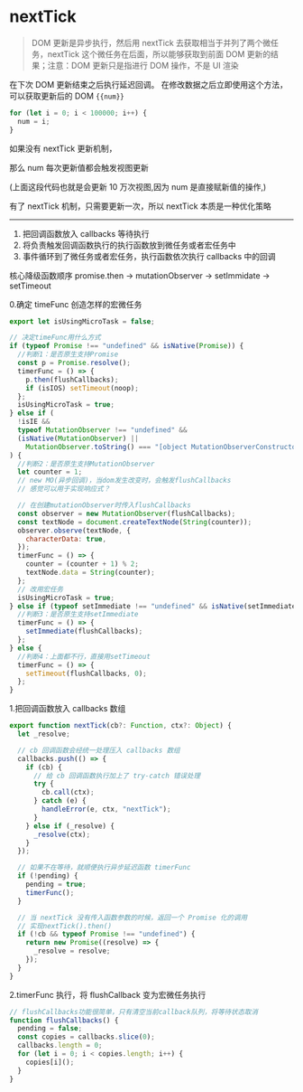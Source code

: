# nextTick

> DOM 更新是异步执行，然后用 nextTick 去获取相当于并列了两个微任务，nextTick 这个微任务在后面，所以能够获取到前面 DOM 更新的结
> 果；注意：DOM 更新只是指进行 DOM 操作，不是 UI 渲染

在下次 DOM 更新结束之后执行延迟回调。
在修改数据之后立即使用这个方法，可以获取更新后的 DOM
`{{num}}`

```js
for (let i = 0; i < 100000; i++) {
  num = i;
}
```

如果没有 nextTick 更新机制，

那么 num 每次更新值都会触发视图更新

(上面这段代码也就是会更新 10 万次视图,因为 num 是直接赋新值的操作,)

有了 nextTick 机制，只需要更新一次，所以 nextTick 本质是一种优化策略

---

1. 把回调函数放入 callbacks 等待执行
2. 将负责触发回调函数执行的执行函数放到微任务或者宏任务中
3. 事件循环到了微任务或者宏任务，执行函数依次执行 callbacks 中的回调

核心降级函数顺序 promise.then -> mutationObserver -> setImmidate -> setTimeout

0.确定 timeFunc 创造怎样的宏微任务

```js
export let isUsingMicroTask = false;

// 决定timeFunc用什么方式
if (typeof Promise !== "undefined" && isNative(Promise)) {
  //判断1：是否原生支持Promise
  const p = Promise.resolve();
  timerFunc = () => {
    p.then(flushCallbacks);
    if (isIOS) setTimeout(noop);
  };
  isUsingMicroTask = true;
} else if (
  !isIE &&
  typeof MutationObserver !== "undefined" &&
  (isNative(MutationObserver) ||
    MutationObserver.toString() === "[object MutationObserverConstructor]")
) {
  //判断2：是否原生支持MutationObserver
  let counter = 1;
  // new MO(异步回调)，当dom发生改变时，会触发flushCallbacks
  // 感觉可以用于实现响应式？

  // 在创建mutationObserver时传入flushCallbacks
  const observer = new MutationObserver(flushCallbacks);
  const textNode = document.createTextNode(String(counter));
  observer.observe(textNode, {
    characterData: true,
  });
  timerFunc = () => {
    counter = (counter + 1) % 2;
    textNode.data = String(counter);
  };
  // 改用宏任务
  isUsingMicroTask = true;
} else if (typeof setImmediate !== "undefined" && isNative(setImmediate)) {
  //判断3：是否原生支持setImmediate
  timerFunc = () => {
    setImmediate(flushCallbacks);
  };
} else {
  //判断4：上面都不行，直接用setTimeout
  timerFunc = () => {
    setTimeout(flushCallbacks, 0);
  };
}
```

1.把回调函数放入 callbacks 数组

```js
export function nextTick(cb?: Function, ctx?: Object) {
  let _resolve;

  // cb 回调函数会经统一处理压入 callbacks 数组
  callbacks.push(() => {
    if (cb) {
      // 给 cb 回调函数执行加上了 try-catch 错误处理
      try {
        cb.call(ctx);
      } catch (e) {
        handleError(e, ctx, "nextTick");
      }
    } else if (_resolve) {
      _resolve(ctx);
    }
  });

  // 如果不在等待，就顺便执行异步延迟函数 timerFunc
  if (!pending) {
    pending = true;
    timerFunc();
  }

  // 当 nextTick 没有传入函数参数的时候，返回一个 Promise 化的调用
  // 实现nextTick().then()
  if (!cb && typeof Promise !== "undefined") {
    return new Promise((resolve) => {
      _resolve = resolve;
    });
  }
}
```

2.timerFunc 执行，将 flushCallback 变为宏微任务执行

```js
// flushCallbacks功能很简单，只有清空当前callback队列，将等待状态取消
function flushCallbacks() {
  pending = false;
  const copies = callbacks.slice(0);
  callbacks.length = 0;
  for (let i = 0; i < copies.length; i++) {
    copies[i]();
  }
}
```
